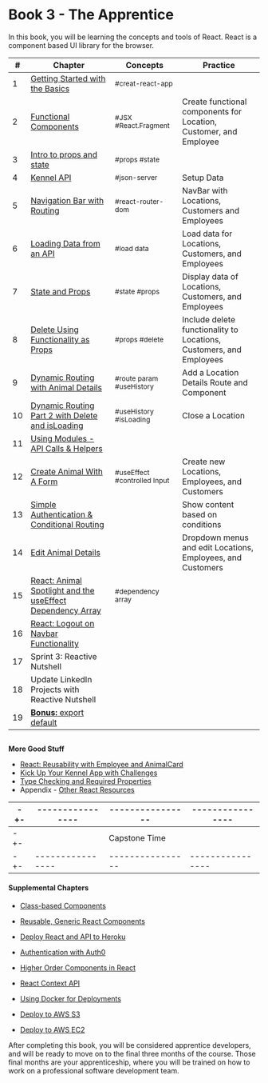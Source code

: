 # Book 3 - The Apprentice

In this book, you will be learning the concepts and tools of React. React is a component based UI library for the browser.

| #  | Chapter | Concepts | Practice
--- | --- | --- | ---
1 | [Getting Started with the Basics](./chapters/REACT_BASICS.md) | <sub style="font-size:0.85rem;">#creat-react-app</sub>|
2 | [Functional Components](./chapters/REACT_FUNCTIONAL_COMPONENTS.md) | <sub style="font-size:0.85rem;">#JSX #React.Fragment</sub> | Create functional components for Location, Customer, and Employee
3 | [Intro to props and state](./chapters/INTRO_PROPS_STATE.md) | <sub style="font-size:0.85rem;">#props #state</sub> |
4 | [Kennel API](./chapters/KENNEL_API.md) | <sub style="font-size:0.85rem;">#json-server</sub>| Setup Data
5 | [Navigation Bar with Routing](./chapters/REACT_ROUTING.md) | <sub style="font-size:0.85rem;">#react-router-dom</sub> |NavBar with Locations, Customers and Employees
6 | [Loading Data from an API](./chapters/REACT_LOADING_DATA.md)| <sub style="font-size:0.85rem;">#load data</sub> | Load data for Locations, Customers, and Employees
7 | [State and Props](./chapters/COMPONENT_STATE_PROPS.md)| <sub style="font-size:0.85rem;">#state #props</sub> | Display data of Locations, Customers, and Employees
8 | [Delete Using Functionality as Props](./chapters/FUNCTIONS_AS_PROPS.md) | <sub style="font-size:0.85rem;">#props #delete</sub> | Include delete functionality to Locations, Customers, and Employees
9 | [Dynamic Routing with Animal Details](./chapters/REACT_DYNAMIC_ROUTING.md) | <sub style="font-size:0.85rem;">#route param #useHistory</sub> | Add a Location Details Route and Component
10 | [Dynamic Routing Part 2 with Delete and isLoading](./chapters/REACT_DYNAMIC_ROUTING_PART2.md) | <sub style="font-size:0.85rem;">#useHistory #isLoading </sub> | Close a Location
11 | [Using Modules - API Calls & Helpers](./chapters/MODULES.md) |  | 
12 | [Create Animal With A Form](./chapters/REACT_FORMS.md) | <sub style="font-size:0.85rem;">#useEffect #controlled Input </sub> | Create new Locations, Employees, and Customers
13 | [Simple Authentication & Conditional Routing](./chapters/AUTHENTICATION.md) | | Show content based on conditions
14 | [Edit Animal Details](./chapters/REACT_EDIT.md) | | Dropdown menus and edit Locations, Employees, and Customers
15 | [React: Animal Spotlight and the useEffect Dependency Array](./chapters/REACT_USEEFFECT_DEPS.md) |<sub style="font-size:0.85rem;">#dependency array </sub> |
16 |[React: Logout on Navbar Functionality](./chapters/REACT_LOGOUT_NAVBAR.md) | |
17 | Sprint 3: Reactive Nutshell | |
18 | Update LinkedIn Projects with Reactive Nutshell | | 
19 | [**Bonus:** export default](./chapters/REACT_EXPORT_DEFAULT.md)  | | 
##


**More Good Stuff**
* [React: Reusability with Employee and AnimalCard](./chapters/REACT_REUSABLE_COMPONENTS.md)
* [Kick Up Your Kennel App with Challenges](./chapters/ADVANCED_CHALLENGES.md)
* [Type Checking and Required Properties](./chapters/REACT_TYPE_CHECKING.md)
* Appendix - [Other React Resources](./chapters/REACT_APPENDIX.md)


| -+-  | ---------------- | ---------------- | ----------------
--- | --- | --- | ---
| -+-  ||Capstone Time | |
| -+-  | ---------------- | ---------------- | ----------------


#### Supplemental Chapters
* [Class-based Components](./chapters/CLASS_BASED_COMPONENTS.md)

* [Reusable, Generic React Components](./chapters/REACT_GENERIC_COMPONENTS.md)
* [Deploy React and API to Heroku](./chapters/JSON_SERVER_HEROKU.md)
* [Authentication with Auth0](https://auth0.com/blog/reactjs-authentication-tutorial/)
* [Higher Order Components in React](./chapters/REACT_HOC.md)
* [React Context API](./chapters/REACT_CONTEXT_API.md)
* [Using Docker for Deployments](./chapters/DOCKER_INTRO.md)
* [Deploy to AWS S3](./chapters/AWS_S3.md)
* [Deploy to AWS EC2](./chapters/AWS_EC2.md)

After completing this book, you will be considered apprentice developers, and will be ready to move on to the final three months of the course. Those final months are your apprenticeship, where you will be trained on how to work on a professional software development team.
